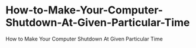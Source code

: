 # How-to-Make-Your-Computer-Shutdown-At-Given-Particular-Time
How to Make Your Computer Shutdown At Given Particular Time

